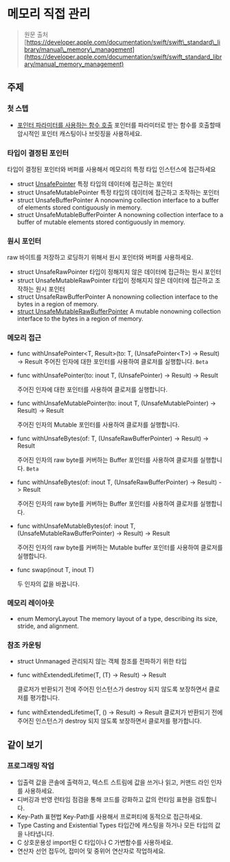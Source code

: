 # 메모리 직접 관리

> 원문 출처  
> [https://developer.apple.com/documentation/swift/swift\_standard\_library/manual\_memory\_management](https://developer.apple.com/documentation/swift/swift_standard_library/manual_memory_management)

## 주제

### 첫 스텝

* [포인터 파라미터를 사용하는 함수 호출](calling-functions-with-pointer-parameters.md) 포인터를 파라미터로 받는 함수를 호출할때 암시적인 포인터 캐스팅이나 브릿징을 사용하세요.

### 타입이 결정된 포인터

타입이 결정된 포인터와 버퍼를 사용해서 메모리의 특정 타입 인스턴스에 접근하세요

* struct [UnsafePointer](unsafepointer.md) 특정 타입의 데이터에 접근하는 포인터
* struct UnsafeMutablePointer 특정 타입의 데이터에 접근하고 조작하는 포인터
* struct UnsafeBufferPointer A nonowning collection interface to a buffer of elements stored contiguously in memory.
* struct UnsafeMutableBufferPointer A nonowning collection interface to a buffer of mutable elements stored contiguously in memory.

### 원시 포인터

raw 바이트를 저장하고 로딩하기 위해서 원시 포인터와 버퍼를 사용하세요.

* struct UnsafeRawPointer 타입이 정해지지 않은 데이터에 접근하는 원시 포인터
* struct UnsafeMutableRawPointer 타입이 정해지지 않은 데이터에 접근하고 조작하는 원시 포인터
* struct UnsafeRawBufferPointer A nonowning collection interface to the bytes in a region of memory.
* [struct UnsafeMutableRawBufferPointer](unsafemutablerawbufferpointer.md) A mutable nonowning collection interface to the bytes in a region of memory.

### 메모리 접근

* func withUnsafePointer&lt;T, Result&gt;\(to: T, \(UnsafePointer&lt;T&gt;\) -&gt; Result\) -&gt; Result 주어진 인자에 대한 포인터를 사용하여 클로저를 실행합니다. `Beta`
* func withUnsafePointer\(to: inout T, \(UnsafePointer\) -&gt; Result\) -&gt; Result

  주어진 인자에 대한 포인터를 사용하여 클로저를 실행합니다.

* func withUnsafeMutablePointer\(to: inout T, \(UnsafeMutablePointer\) -&gt; Result\) -&gt; Result

  주어진 인자의 Mutable 포인터를 사용하여 클로저를 실행합니다.

* func withUnsafeBytes\(of: T, \(UnsafeRawBufferPointer\) -&gt; Result\) -&gt; Result

  주어진 인자의 raw byte를 커버하는 Buffer 포인터를 사용하여 클로저를 실행합니다. `Beta`

* func withUnsafeBytes\(of: inout T, \(UnsafeRawBufferPointer\) -&gt; Result\) -&gt; Result

  주어진 인자의 raw byte를 커버하는 Buffer 포인터를 사용하여 클로저를 실행합니다.

* func withUnsafeMutableBytes\(of: inout T, \(UnsafeMutableRawBufferPointer\) -&gt; Result\) -&gt; Result

  주어진 인자의 raw byte를 커버하는 Mutable buffer 포인터를 사용하여 클로저를 실행합니다.

* func swap\(inout T, inout T\)

  두 인자의 값을 바꿉니다.

### 메모리 레이아웃

* enum MemoryLayout The memory layout of a type, describing its size, stride, and alignment.

### 참조 카운팅

* struct Unmanaged 관리되지 않는 객체 참조를 전파하기 위한 타입
* func withExtendedLifetime\(T, \(T\) -&gt; Result\) -&gt; Result

  클로저가 반환되기 전에 주어진 인스턴스가 destroy 되지 않도록 보장하면서 클로저를 평가합니다.

* func withExtendedLifetime\(T, \(\) -&gt; Result\) -&gt; Result 클로저가 반환되기 전에 주어진 인스턴스가 destroy 되지 않도록 보장하면서 클로저를 평가합니다.

## 같이 보기

### 프로그래밍 작업

* 입출력 값을 콘솔에 출력하고, 텍스트 스트림에 값을 쓰거나 읽고, 커맨드 라인 인자를 사용하세요.
* 디버깅과 반영 런타임 점검을 통해 코드를 강화하고 값의 런타임 표현을 검토합니다.
* Key-Path 표현법 Key-Path를 사용해서 프로퍼티에 동적으로 접근하세요.
* Type Casting and Existential Types 타입간에 캐스팅을 하거나 모든 타입의 값을 나타냅니다.
* C 상호운용성 import된 C 타입이나 C 가변함수를 사용하세요.
* 연산자 선언 접두어, 접미어 및 중위어 연산자로 작업하세요.

